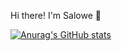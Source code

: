 Hi there! I'm Salowe 👋

[![Anurag's GitHub stats](https://github-readme-stats.vercel.app/api?username=Salowe1)](https://github.com/Salowe1/github-readme-stats)

